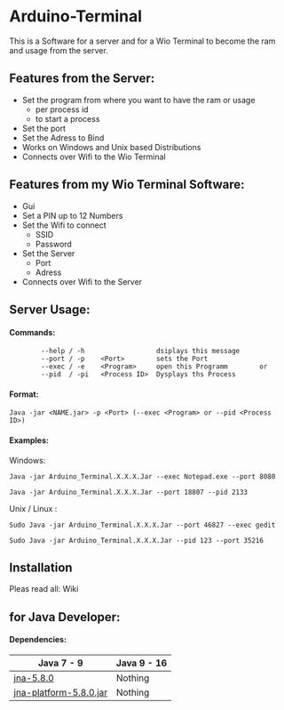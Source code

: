 # Arduino-Terminal
This is a Software for a server and for a Wio Terminal to become the ram and usage from the server.



## Features from the Server:

- Set the program from where you want to have the ram or usage 
   - per process id 
   - to start a process
- Set the port
- Set the Adress to Bind
- Works on Windows and Unix based Distributions
- Connects over Wifi to the Wio Terminal

## Features from my Wio Terminal Software:
- Gui
- Set a PIN up to 12 Numbers
- Set the Wifi to connect
    - SSID
    - Password
- Set the Server
    - Port
    - Adress
-  Connects over Wifi to the Server

## Server Usage:
#### Commands:
```
        --help / -h                  dsiplays this message
        --port / -p    <Port>        sets the Port
        --exec / -e    <Program>     open this Programm        or
        --pid  / -pi   <Process ID>  Dysplays ths Process
```

#### Format:
```
Java -jar <NAME.jar> -p <Port> (--exec <Program> or --pid <Process ID>)
```
#### Examples:

Windows:
```
Java -jar Arduino_Terminal.X.X.X.Jar --exec Notepad.exe --port 8080
```
```
Java -jar Arduino_Terminal.X.X.X.Jar --port 18807 --pid 2133
```
Unix / Linux :
```
Sudo Java -jar Arduino_Terminal.X.X.X.Jar --port 46827 --exec gedit
```

```
Sudo Java -jar Arduino_Terminal.X.X.X.Jar --pid 123 --port 35216
```
## Installation
Pleas read all: Wiki

## for Java Developer:

#### Dependencies:

|Java 7 - 9| Java 9 - 16|
|----------|------------|
|[jna-5.8.0](https://github.com/java-native-access/jna#jna)     | Nothing       |
|[jna-platform-5.8.0.jar](https://github.com/java-native-access/jna#jna-platform) | Nothing|
